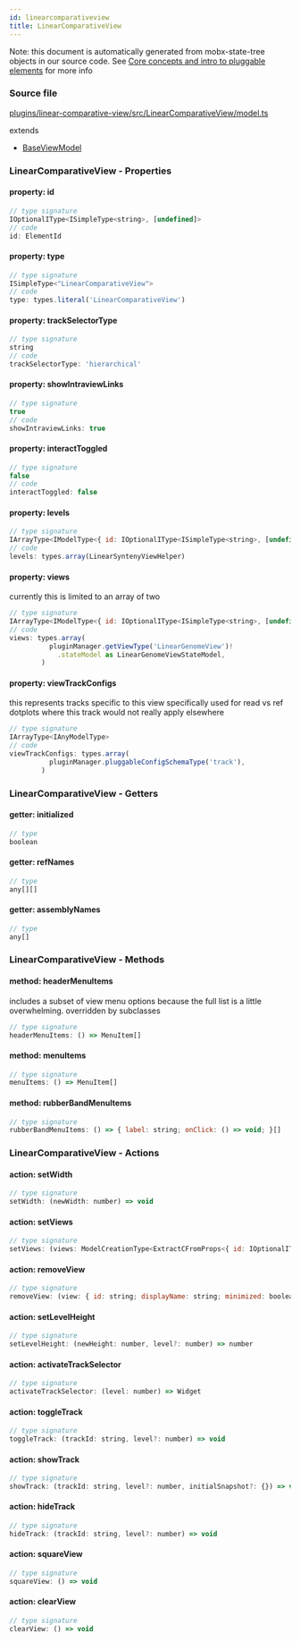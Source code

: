 ```yaml
---
id: linearcomparativeview
title: LinearComparativeView
---
```


Note: this document is automatically generated from mobx-state-tree objects in
our source code. See
[Core concepts and intro to pluggable elements](/docs/developer_guide/) for more
info

### Source file

[plugins/linear-comparative-view/src/LinearComparativeView/model.ts](https://github.com/GMOD/jbrowse-components/blob/main/plugins/linear-comparative-view/src/LinearComparativeView/model.ts)

extends

- [BaseViewModel](../baseviewmodel)

### LinearComparativeView - Properties

#### property: id

```js
// type signature
IOptionalIType<ISimpleType<string>, [undefined]>
// code
id: ElementId
```

#### property: type

```js
// type signature
ISimpleType<"LinearComparativeView">
// code
type: types.literal('LinearComparativeView')
```

#### property: trackSelectorType

```js
// type signature
string
// code
trackSelectorType: 'hierarchical'
```

#### property: showIntraviewLinks

```js
// type signature
true
// code
showIntraviewLinks: true
```

#### property: interactToggled

```js
// type signature
false
// code
interactToggled: false
```

#### property: levels

```js
// type signature
IArrayType<IModelType<{ id: IOptionalIType<ISimpleType<string>, [undefined]>; type: IType<string, string, string>; tracks: IArrayType<IAnyType>; height: IType<...>; level: ISimpleType<...>; }, { ...; } & { ...; }, _NotCustomized, _NotCustomized>>
// code
levels: types.array(LinearSyntenyViewHelper)
```

#### property: views

currently this is limited to an array of two

```js
// type signature
IArrayType<IModelType<{ id: IOptionalIType<ISimpleType<string>, [undefined]>; displayName: IMaybe<ISimpleType<string>>; minimized: IType<boolean, boolean, boolean>; } & { ...; }, { ...; } & ... 15 more ... & { ...; }, ModelCreationType<...>, _NotCustomized>>
// code
views: types.array(
          pluginManager.getViewType('LinearGenomeView')!
            .stateModel as LinearGenomeViewStateModel,
        )
```

#### property: viewTrackConfigs

this represents tracks specific to this view specifically used for read vs ref
dotplots where this track would not really apply elsewhere

```js
// type signature
IArrayType<IAnyModelType>
// code
viewTrackConfigs: types.array(
          pluginManager.pluggableConfigSchemaType('track'),
        )
```

### LinearComparativeView - Getters

#### getter: initialized

```js
// type
boolean
```

#### getter: refNames

```js
// type
any[][]
```

#### getter: assemblyNames

```js
// type
any[]
```

### LinearComparativeView - Methods

#### method: headerMenuItems

includes a subset of view menu options because the full list is a little
overwhelming. overridden by subclasses

```js
// type signature
headerMenuItems: () => MenuItem[]
```

#### method: menuItems

```js
// type signature
menuItems: () => MenuItem[]
```

#### method: rubberBandMenuItems

```js
// type signature
rubberBandMenuItems: () => { label: string; onClick: () => void; }[]
```

### LinearComparativeView - Actions

#### action: setWidth

```js
// type signature
setWidth: (newWidth: number) => void
```

#### action: setViews

```js
// type signature
setViews: (views: ModelCreationType<ExtractCFromProps<{ id: IOptionalIType<ISimpleType<string>, [undefined]>; displayName: IMaybe<ISimpleType<string>>; minimized: IType<boolean, boolean, boolean>; } & { ...; }>>[]) => void
```

#### action: removeView

```js
// type signature
removeView: (view: { id: string; displayName: string; minimized: boolean; type: string; offsetPx: number; bpPerPx: number; displayedRegions: Region[] & IStateTreeNode<IOptionalIType<IType<Region[], Region[], Region[]>, [...]>>; ... 11 more ...; showTrackOutlines: boolean; } & ... 18 more ... & IStateTreeNode<...>) => void
```

#### action: setLevelHeight

```js
// type signature
setLevelHeight: (newHeight: number, level?: number) => number
```

#### action: activateTrackSelector

```js
// type signature
activateTrackSelector: (level: number) => Widget
```

#### action: toggleTrack

```js
// type signature
toggleTrack: (trackId: string, level?: number) => void
```

#### action: showTrack

```js
// type signature
showTrack: (trackId: string, level?: number, initialSnapshot?: {}) => void
```

#### action: hideTrack

```js
// type signature
hideTrack: (trackId: string, level?: number) => void
```

#### action: squareView

```js
// type signature
squareView: () => void
```

#### action: clearView

```js
// type signature
clearView: () => void
```
